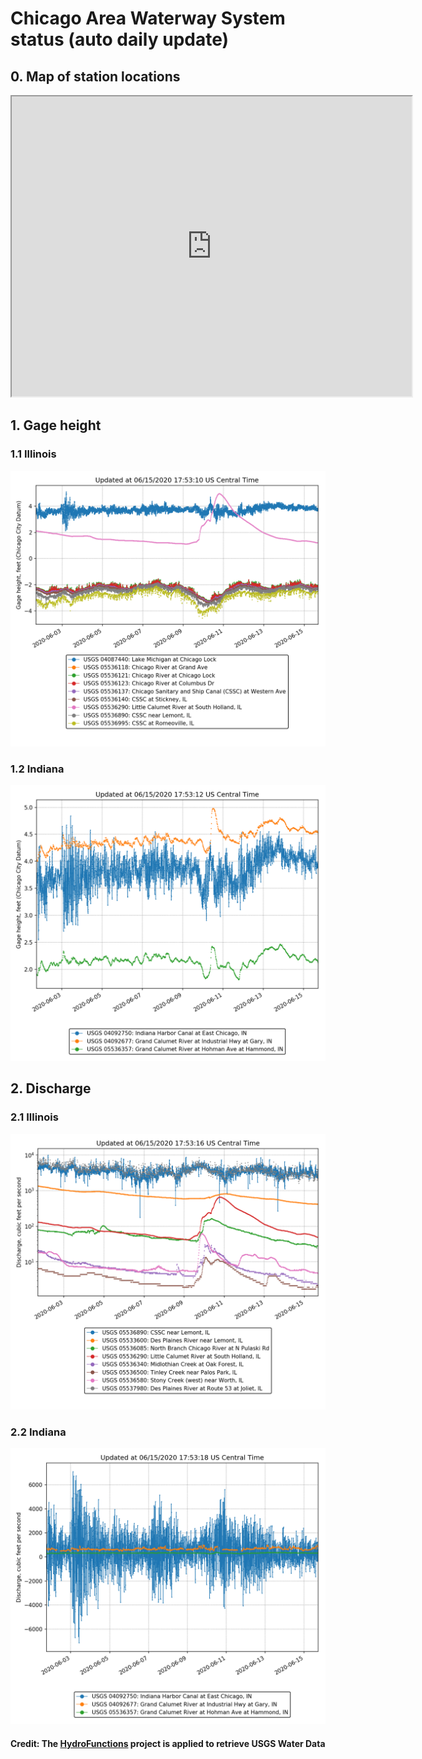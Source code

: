 # Chicago Area Waterway System status (auto daily update)

## 0. Map of station locations

<div class="iframe_container">
  <iframe src="https://www.google.com/maps/d/embed?mid=1SZREv8sLH-2QZTxpYXC1ILf0a1-GgQw9" width="640" height="480"> </iframe>
</div>

## 1. Gage height

### 1.1 Illinois

![gaugeheightIL](https://github.com/ZhiLiHydro/CAWS_status/blob/master/gauge-IL.png)

### 1.2 Indiana

![gaugeheightIN](https://github.com/ZhiLiHydro/CAWS_status/blob/master/gauge-IN.png)

## 2. Discharge

### 2.1 Illinois

![dischargeIL](https://github.com/ZhiLiHydro/CAWS_status/blob/master/discharge-IL.png)

### 2.2 Indiana

![dischargeIN](https://github.com/ZhiLiHydro/CAWS_status/blob/master/discharge-IN.png)

#### Credit: The [HydroFunctions](https://github.com/mroberge/hydrofunctions) project is applied to retrieve USGS Water Data




